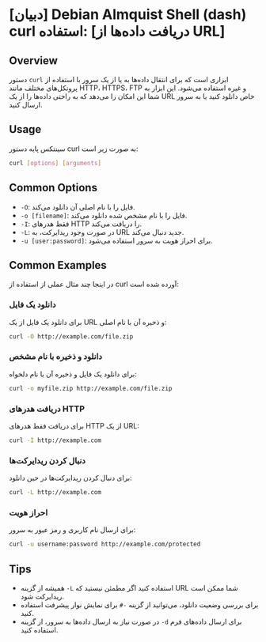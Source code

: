 # [دبیان] Debian Almquist Shell (dash) curl استفاده: [دریافت داده‌ها از URL]

## Overview
دستور `curl` ابزاری است که برای انتقال داده‌ها به یا از یک سرور با استفاده از پروتکل‌های مختلف مانند HTTP، HTTPS، FTP و غیره استفاده می‌شود. این ابزار به شما این امکان را می‌دهد که به راحتی داده‌ها را از یک URL خاص دانلود کنید یا به سرور ارسال کنید.

## Usage
سینتکس پایه دستور curl به صورت زیر است:

```bash
curl [options] [arguments]
```

## Common Options
- `-O`: فایل را با نام اصلی آن دانلود می‌کند.
- `-o [filename]`: فایل را با نام مشخص شده دانلود می‌کند.
- `-I`: فقط هدرهای HTTP را دریافت می‌کند.
- `-L`: در صورت وجود ریدایرکت، به URL جدید دنبال می‌کند.
- `-u [user:password]`: برای احراز هویت به سرور استفاده می‌شود.

## Common Examples
در اینجا چند مثال عملی از استفاده از curl آورده شده است:

### دانلود یک فایل
برای دانلود یک فایل از یک URL و ذخیره آن با نام اصلی:
```bash
curl -O http://example.com/file.zip
```

### دانلود و ذخیره با نام مشخص
برای دانلود یک فایل و ذخیره آن با نام دلخواه:
```bash
curl -o myfile.zip http://example.com/file.zip
```

### دریافت هدرهای HTTP
برای دریافت فقط هدرهای HTTP از یک URL:
```bash
curl -I http://example.com
```

### دنبال کردن ریدایرکت‌ها
برای دنبال کردن ریدایرکت‌ها در حین دانلود:
```bash
curl -L http://example.com
```

### احراز هویت
برای ارسال نام کاربری و رمز عبور به سرور:
```bash
curl -u username:password http://example.com/protected
```

## Tips
- همیشه از گزینه `-L` استفاده کنید اگر مطمئن نیستید که URL شما ممکن است ریدایرکت شود.
- برای بررسی وضعیت دانلود، می‌توانید از گزینه `-#` برای نمایش نوار پیشرفت استفاده کنید.
- در صورت نیاز به ارسال داده‌ها به سرور، از گزینه `-d` برای ارسال داده‌های فرم استفاده کنید.